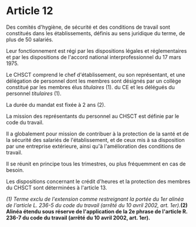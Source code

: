 # Article 12

Des comités d'hygiène, de sécurité et des conditions de travail sont constitués dans les établissements, définis au sens juridique du terme, de plus de 50 salariés.

Leur fonctionnement est régi par les dispositions légales et réglementaires et par les dispositions de l'accord national interprofessionnel du 17 mars 1975.

Le CHSCT comprend le chef d'établissement, ou son représentant, et une délégation de personnel dont les membres sont désignés par un collège constitué par les membres élus *titulaires* (1). du CE et les délégués du personnel *titulaires* (1).

La durée du mandat est fixée à 2 ans (2).

La mission des représentants du personnel au CHSCT est définie par le code du travail.

Il a globalement pour mission de contribuer à la protection de la santé et de la sécurité des salariés de l'établissement, et de ceux mis à sa disposition par une entreprise extérieure, ainsi qu'à l'amélioration des conditions de travail.

Il se réunit en principe tous les trimestres, ou plus fréquemment en cas de besoin.

Les dispositions concernant le crédit d'heures et la protection des membres du CHSCT sont déterminées à l'article 13.

*(1) Terme exclu de l'extension comme restreignant la portée du 1er alinéa de l'article L. 236-5 du code du travail (arrêté du 10 avril 2002, art. 1er).***(2) Alinéa étendu sous réserve de l'application de la 2e phrase de l'article R. 236-7 du code du travail (arrêté du 10 avril 2002, art. 1er).**